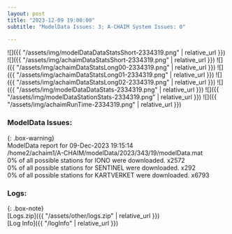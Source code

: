 ```yaml
---
layout: post
title: "2023-12-09 19:00:00"
subtitle: "ModelData Issues: 3; A-CHAIM System Issues: 0"

---
```


![]({{ "/assets/img/modelDataDataStatsShort-2334319.png" | relative_url }})
![]({{ "/assets/img/achaimDataStatsShort-2334319.png" | relative_url }})
![]({{ "/assets/img/achaimDataStatsLong00-2334319.png" | relative_url }})
![]({{ "/assets/img/achaimDataStatsLong01-2334319.png" | relative_url }})
![]({{ "/assets/img/achaimDataStatsLong02-2334319.png" | relative_url }})
![]({{ "/assets/img/modelDataDataStats-2334319.png" | relative_url }})
![]({{ "/assets/img/modelDataStationStats-2334319.png" | relative_url }})
![]({{ "/assets/img/achaimRunTime-2334319.png" | relative_url }})


### ModelData Issues:  
  
{: .box-warning}  
 ModelData report for 09-Dec-2023 19:15:14   
 /home2/achaim1/A-CHAIM/modelData/2023/343/19/modelData.mat   
 0% of all possible stations for IONO were downloaded. x2572   
 0% of all possible stations for SENTINEL were downloaded. x292   
 0% of all possible stations for KARTVERKET were downloaded. x6793   
  


### Logs:  
  
{: .box-note}  
[Logs.zip]({{ "/assets/other/logs.zip" | relative_url }})  
[Log Info]({{ "/logInfo" | relative_url }})  
